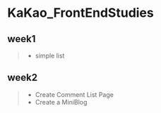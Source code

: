 # KaKao_FrontEndStudies

## week1
> - simple list
## week2
> - Create Comment List Page
> - Create a MiniBlog
